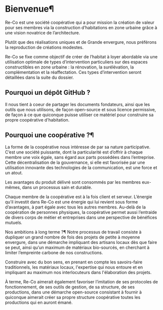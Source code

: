 # Bienvenue¶

Re-Co est une société coopérative qui a pour mission la création de valeur pour ses membres via la construction d’habitations en zone urbaine grâce à une vision novatrice de l’architecture.

Plutôt que des réalisations uniques et de Grande envergure, nous préférons la reproduction de créations modestes.

Re-Co se fixe comme objectif de créer de l’habitat à loyer abordable via une utilisation optimale de types d’intervention particuliers sur des espaces constructibles en zone urbaine : la rénovation, la surélévation, la complémentation et la réaffectation. Ces types d’intervention seront détaillées dans la suite du dossier.

## Pourquoi un dépôt GitHub ? 

Il nous tient à coeur de partager les documents fondateurs, ainsi que les outils que nous utilisons, de façon open-source et sous licence permissive, de façon à ce que quiconque puisse utiliser ce matériel pour construire sa propre coopérative d'habitation. 

## Pourquoi une coopérative ?¶

La forme de la coopérative nous intéresse de par sa nature participative. C’est une société puissante, dont la particularité est d’offrir à chaque membre une voix égale, sans égard aux parts possédées dans l’entreprise. Cette décentralisation de la gouvernance, si elle est favorisée par une utilisation innovante des technologies de la communication, est une force et un atout.

Les avantages du produit délivré sont consommés par les membres eux-mêmes, dans un processus sain et durable. 

Chaque membre de la coopérative est à la fois client et serveur. L’énergie qu’il investit dans Re-Co est une énergie qui lui revient sous forme d’avantages, à part égale avec tous les autres membres. Au-delà de la coopération de personnes physiques, la coopérative permet aussi l’entraide de divers corps de métier et entreprises dans une perspective de bénéfices mutuels.

Nos ambitions à long terme ?¶
Notre processus de travail consiste à dupliquer un grand nombre de fois des projets de petite à moyenne envergure, dans une démarche impliquant des artisans locaux dès que faire se peut, ainsi qu’un maximum de matériaux bio-sourcés, en cherchant à limiter l’empreinte carbone de nos constructions.

Construire avec du bon sens, en prenant en compte les savoirs-faire traditionnels, les matériaux locaux, l'expertise qui nous entoure et en impliquant au maximum nos interlocuteurs dans l'élaboration des projets. 

À terme, Re-Co aimerait également favoriser l’imitation de ses protocoles de fonctionnement, de ses outils de gestion, de sa structure, de ses productions, dans une démarche open-source consistant à fournir à quiconque aimerait créer sa propre structure coopérative toutes les productions qui en auront émané.
